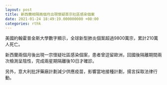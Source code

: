 ```yaml
---
layout: post
title: 新西蘭相隔兩個月出現懷疑首宗社區感染個案
date: 2021-01-24 18:49:19.000000000 +08:00
categories: rthk
---
```


美國約翰霍普金斯大學數字顯示，全球新型肺炎個案超過9800萬宗，累計210萬人死亡。

新西蘭兩個月後出現一宗懷疑社區感染個案，患者曾逗留歐洲，回國後隔離期間兩次檢測呈陰性，完成兩星期隔離後10日才確診。

另外，意大利批評藥廠計劃減少供應疫苗，影響當地接種計劃，揚言採取法律行動。
